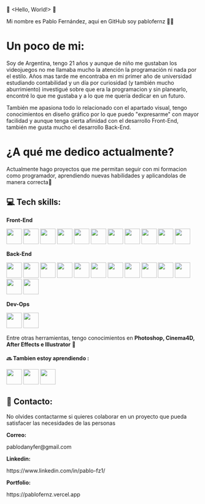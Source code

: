 👾 <Hello, World!> 👾

<p>Mi nombre es Pablo Fernández, aqui en GitHub soy pablofernz 👋🏻</p>

<h1> Un poco de mi:</h1>
<p>Soy de Argentina, tengo 21 años y aunque de niño me gustaban los videojuegos no me llamaba mucho la atención la programación ni nada por el estilo. Años mas tarde me encontraba en mi primer año de universidad estudiando contabilidad y un día por curiosidad (y también mucho aburrimiento) investigué sobre que era la programacion y sin planearlo, encontré lo que me gustaba y a lo que me quería dedicar en un futuro.</p>

<p>También me apasiona todo lo relacionado con el apartado visual, tengo conocimientos en diseño gráfico por lo que puedo "expresarme" con mayor facilidad y aunque tenga cierta afinidad con el desarrollo Front-End, también me gusta mucho el desarrollo Back-End. </p>

<h1>¿A qué me dedico actualmente?</h1>
<p>Actualmente hago proyectos que me permitan seguir con mi formacion como programador, aprendiendo nuevas habilidades y aplicandolas de manera correcta🚀 </p>

<h2>💻 Tech skills:</h2>

<b>Front-End</b>
<p>
  <img src='https://cdn.worldvectorlogo.com/logos/logo-javascript.svg' width=40 height=40/>
  <img src='https://cdn.worldvectorlogo.com/logos/html-1.svg' width=40 height=40/>
  <img src='https://cdn.worldvectorlogo.com/logos/css-3.svg' width=40 height=40/>
  <img src='https://cdn.worldvectorlogo.com/logos/react-2.svg' width=40 height=40/>
  <img src='https://cdn.worldvectorlogo.com/logos/redux.svg' width=40 height=40/>
  <img src='https://uxwing.com/wp-content/themes/uxwing/download/brands-and-social-media/nextjs-icon.png' width=40 height=40/>
  <img src='https://cdn.worldvectorlogo.com/logos/framer-motion.svg' width=40 height=40/>
  <img src= 'https://upload.wikimedia.org/wikipedia/commons/thumb/4/4c/Typescript_logo_2020.svg/512px-Typescript_logo_2020.svg.png?20221110153201' width=40 heigth=40/>
  <img src='https://cdn.worldvectorlogo.com/logos/gsap-greensock.svg' width=40 height=40/>
  <img src='https://cdn3.iconfinder.com/data/icons/logos-and-brands-adobe/512/288_Sass-512.png' width=40 height=40/>
  <img src='https://res.cloudinary.com/dnrprmypf/image/upload/v1739673664/tailwindcss-256_w8mutx.png' width=40 height=40/>
  </p>

  <b>Back-End</b>
<p>
  <img src='https://cdn.worldvectorlogo.com/logos/nodejs-icon.svg' width=40 height=40/>
  <img src='https://res.cloudinary.com/dnrprmypf/image/upload/v1739671655/express-js-icon_1_vdsneh.png' width=40 height=40/>
  <img src='https://cdn.freebiesupply.com/logos/large/2x/sequelize-logo-png-transparent.png' width=40 height=40/>
  <img src= 'https://upload.wikimedia.org/wikipedia/commons/thumb/4/4c/Typescript_logo_2020.svg/512px-Typescript_logo_2020.svg.png?20221110153201' width=40 heigth=40/>
  <img src='https://cdn.worldvectorlogo.com/logos/postgresql.svg' width=40 height=40/>
  <img src='https://cdn.worldvectorlogo.com/logos/mongodb-icon-1.svg' width=40 height=40/>
  <img src='https://res.cloudinary.com/dnrprmypf/image/upload/v1718823267/mongoose_jgco70.png' width=40 height=40 /> 
  <img src='https://cdn.worldvectorlogo.com/logos/firebase-1.svg' width=40 height=40/>
  <img src='https://cdn.freebiesupply.com/logos/large/2x/jest-logo-png-transparent.png' width=40 height=40/>
  <img src='https://user-images.githubusercontent.com/30929568/119165576-42d60c80-ba7b-11eb-95ce-c61b12a97edf.png' width=40 height=40/>
  <img src='https://freepngimg.com/icon/download/search/6652-nest-js.png' width=40 height=40/>
  <img src='https://cdn.freebiesupply.com/logos/large/2x/mysql-5-logo-png-transparent.png' width=40 height=40/>
  <img src='https://uxwing.com/wp-content/themes/uxwing/download/brands-and-social-media/socket-io-icon.png' width=40 height=40/>
  </p>

  <b>Dev-Ops</b>
  <p>
  <img src='https://cdn.worldvectorlogo.com/logos/git-icon.svg' width=40 height=40/>
  <img src='https://res.cloudinary.com/dnrprmypf/image/upload/v1737327951/a828e911-78f6-4280-9c3b-b5de4eb501e5.png' width=40 height=40/>
  <p/>
<p>Entre otras herramientas, tengo conocimientos en <b>Photoshop, Cinema4D, After Effects e Illustrator</b> 🤩</p>

#### 🔜 Tambien estoy aprendiendo :
<p>
  <img src='https://cdn4.iconfinder.com/data/icons/logos-and-brands/512/267_Python_logo-512.png' width=40 height=40/>
  <img src='https://cdn.freebiesupply.com/logos/large/2x/java-14-logo-png-transparent.png' width=40 height=40/>
  <img src='https://res.cloudinary.com/dnrprmypf/image/upload/v1738448024/docker-mark-blue_krwq6h.png' width=40 height=40/>
</p>

## 📩 Contacto:
<p>No olvides contactarme si quieres colaborar en un proyecto que pueda satisfacer las necesidades de las personas</p>
<b>Correo: </b> <p>pablodanyfer@gmail.com</p>
<b>Linkedin:</b> <p>https://www.linkedin.com/in/pablo-fz1/</p>
<b>Portfolio:</b> <p>https://pablofernz.vercel.app</p>

